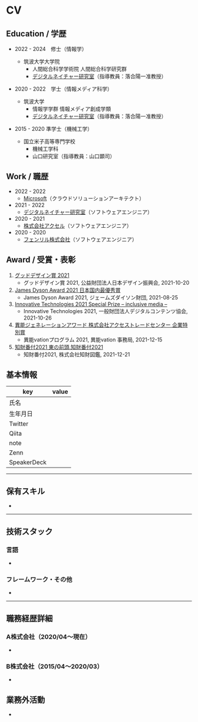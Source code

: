 # CV

## Education / 学歴

- 2022 - 2024　修士（情報学）
    - 筑波大学大学院
        - 人間総合科学学術院 人間総合科学研究群
        - [デジタルネイチャー研究室](https://digitalnature.slis.tsukuba.ac.jp/)（指導教員：落合陽一准教授）

- 2020 - 2022　学士（情報メディア科学）
    - 筑波大学
        - 情報学学群 情報メディア創成学類
        - [デジタルネイチャー研究室](https://digitalnature.slis.tsukuba.ac.jp/)（指導教員：落合陽一准教授）

- 2015 - 2020 準学士（機械工学）
    - 国立米子高等専門学校
        - 機械工学科
        - 山口研究室（指導教員：山口顕司）

## Work / 職歴

- 2022 - 2022
    - [Microsoft](https://www.microsoft.com/ja-jp/)（クラウドソリューションアーキテクト）
- 2021 - 2022
    - [デジタルネイチャー研究室](https://digitalnature.slis.tsukuba.ac.jp/)（ソフトウェアエンジニア）
- 2020 - 2021
    - [株式会社アクセル](https://www.axell.co.jp/)（ソフトウェアエンジニア）
- 2020 - 2020
    - [フェンリル株式会社](https://www.fenrir-inc.com/jp/)（ソフトウェアエンジニア）

## Award / 受賞・表彰
1. [グッドデザイン賞 2021](https://www.g-mark.org/award/describe/52954)
    - グッドデザイン賞 2021, 公益財団法人日本デザイン振興会, 2021-10-20
2. [James Dyson Award 2021 日本国内最優秀賞](https://www.dyson.co.uk/newsroom/overview/features/august-2021/james-dyson-award-winners)
    - James Dyson Award 2021, ジェームズダイソン財団, 2021-08-25
3. [Innovative Technologies 2021 Special Prize – inclusive media –](https://www.dcexpo.jp/news/20472)
    - Innovative Technologies 2021, 一般財団法人デジタルコンテンツ協会, 2021-10-26
4. [異能ジェネレーションアワード 株式会社アクセストレードセンター 企業特別賞](https://www.inno.go.jp/result/2021/generation/winner/)
    - 異能vationプログラム 2021, 異能vation 事務局, 2021-12-15
5. [知財番付2021 東の前頭.知財番付2021](https://chizaizukan.com/news6Fv2hXr5m53yPbkS5x8e2H/)
    - 知財番付2021, 株式会社知財図鑑, 2021-12-21

## 基本情報

|key|value|
|---|---|
|氏名||
|生年月日||
|Twitter||
|Qiita||
|note||
|Zenn||
|SpeakerDeck||

---

## 保有スキル

- 


---

## 技術スタック

### 言語

- 

### フレームワーク・その他

- 

---

## 職務経歴詳細

### A株式会社（2020/04〜現在）

- 

### B株式会社（2015/04〜2020/03）

- 

## 業務外活動

- 